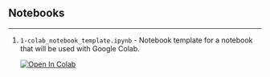 ## Notebooks
---- 

1. `1-colab_notebook_template.ipynb` - Notebook template for a notebook that will be used with Google Colab. 

   [![Open In Colab](https://colab.research.google.com/assets/colab-badge.svg)](https://colab.research.google.com/github/simonsanvil/ECG-classification-MLG/blob/master/notebooks/1-colab_notebook_template.ipynb)
